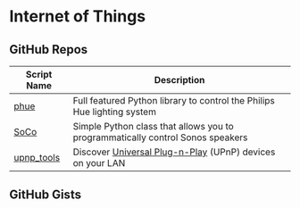 # Internet of Things

GitHub Repos
------------

| Script Name        | Description   | 
| -------------      | ------------- | 
| [phue][]   | Full featured Python library to control the Philips Hue lighting system |
| [SoCo][]   | Simple Python class that allows you to programmatically control Sonos speakers |
| [upnp_tools][] | Discover [Universal Plug-n-Play][] (UPnP) devices on your LAN |

GitHub Gists
------------

[phue]: https://github.com/studioimaginaire/phue
[SoCo]: https://github.com/SoCo/SoCo
[upnp_tools]: https://github.com/cclauss/upnp_tools
[Universal Plug-n-Play]: http://en.m.wikipedia.org/wiki/Universal_Plug_and_Play

